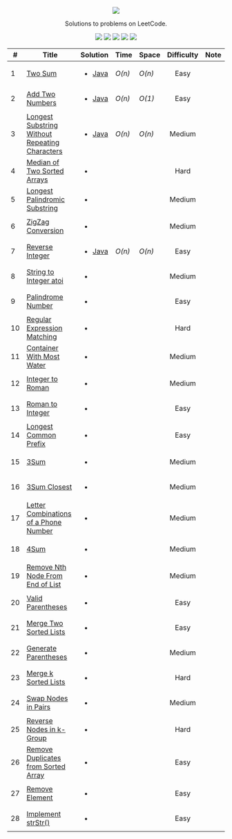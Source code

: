 [CopyrightLicense]:https://github.com/RyanFehr/LeetCode/blob/master/LICENSE
<p align="center">
	<a href="https://leetcode.com/rfehr/"><img src="https://discuss.leetcode.com/assets/uploads/system/site-logo.png?v=qgb1lp804jg" ></a>
</p>
<p align="center">
    Solutions to problems on LeetCode.
</p>
<p align="center">
	<img src="https://img.shields.io/badge/Solved-29/665-blue.svg">
    <img src="https://img.shields.io/badge/Easy-19-brightgreen.svg">
    <img src="https://img.shields.io/badge/Medium-10-yellow.svg">
    <img src="https://img.shields.io/badge/Hard-0-red.svg">
	<img src="https://img.shields.io/badge/Language-Java-orange.svg">
</p>


| #  | Title           |  Solution       |  Time           | Space           | Difficulty    | Note
-----|---------------- |:---------------:| --------------- | --------------- |:-------------:| -----
| 1 |[Two Sum](https://leetcode.com/problems/two-sum/description/)| <ul><li>[Java](./Solutions/Two%20Sum/Solution.java)</li><ul> | _O(n)_ | _O(n)_| Easy | ||
| 2 |[Add Two Numbers](https://leetcode.com/problems/add-two-numbers/description/)| <ul><li>[Java](./Solutions/Add%20Two%20Numbers/Solution.java)</li><ul> | _O(n)_ | _O(1)_| Easy | ||
| 3 |[Longest Substring Without Repeating Characters](https://leetcode.com/problems/longest-substring-without-repeating-characters/description/)| <ul><li>[Java](./Solutions/Longest%20Substring%20Without%20Repeating%20Characters/Solution.java)</li><ul> | _O(n)_ | _O(n)_| Medium | ||
| 4 |[Median of Two Sorted Arrays](https://leetcode.com/problems/median-of-two-sorted-arrays/description/)| <ul><li></li><ul> | | | Hard | ||
| 5 |[Longest Palindromic Substring](https://leetcode.com/problems/longest-palindromic-substring/description/)| <ul><li></li><ul> | | | Medium | ||
| 6 |[ZigZag Conversion](https://leetcode.com/problems/zigzag-conversion/description/)| <ul><li></li><ul> | | | Medium | ||
| 7 |[Reverse Integer](https://leetcode.com/problems/reverse-integer/description/)| <ul><li>[Java](./Solutions/Reverse%20Integer/Solution.java)</li><ul> | _O(n)_ | _O(n)_| Easy | ||
| 8 |[String to Integer atoi](https://leetcode.com/problems/string-to-integer-atoi/description/)| <ul><li></li><ul> | | | Medium | ||
| 9 |[Palindrome Number](https://leetcode.com/problems/palindrome-number/description/)| <ul><li></li><ul> | | | Easy | ||
| 10 |[Regular Expression Matching](https://leetcode.com/problems/regular-expression-matching/description/)| <ul><li></li><ul> | | | Hard | ||
| 11 |[Container With Most Water](https://leetcode.com/problems/container-with-most-water/description/)| <ul><li></li><ul> | | | Medium | ||
| 12 |[Integer to Roman](https://leetcode.com/problems/integer-to-roman/description/)| <ul><li></li><ul> | | | Medium | ||
| 13 |[Roman to Integer](https://leetcode.com/problems/roman-to-integer/description/)| <ul><li></li><ul> | | | Easy | ||
| 14 |[Longest Common Prefix](https://leetcode.com/problems/longest-common-prefix/description/)| <ul><li></li><ul> | | | Easy | ||
| 15 |[3Sum](https://leetcode.com/problems/3sum/description/)| <ul><li></li><ul> | | | Medium | ||
| 16 |[3Sum Closest](https://leetcode.com/problems/3sum-closest/description/)| <ul><li></li><ul> | | | Medium | ||
| 17 |[Letter Combinations of a Phone Number](https://leetcode.com/problems/letter-combinations-of-a-phone-number/description/)| <ul><li></li><ul> | | | Medium | ||
| 18 |[4Sum](https://leetcode.com/problems/4sum/description/)| <ul><li></li><ul> | | | Medium | ||
| 19 |[Remove Nth Node From End of List](https://leetcode.com/problems/remove-nth-node-from-end-of-list/description/)| <ul><li></li><ul> | | | Medium | ||
| 20 |[Valid Parentheses](https://leetcode.com/problems/valid-parentheses/description/)| <ul><li></li><ul> | | | Easy | ||
| 21 |[Merge Two Sorted Lists](https://leetcode.com/problems/merge-two-sorted-lists/description/)| <ul><li></li><ul> | | | Easy | ||
| 22 |[Generate Parentheses](https://leetcode.com/problems/generate-parentheses/description/)| <ul><li></li><ul> | | | Medium | ||
| 23 |[Merge k Sorted Lists](https://leetcode.com/problems/merge-k-sorted-lists/description/)| <ul><li></li><ul> | | | Hard | ||
| 24 |[Swap Nodes in Pairs](https://leetcode.com/problems/swap-nodes-in-pairs/description/)| <ul><li></li><ul> | | | Medium | ||
| 25 |[Reverse Nodes in k-Group](https://leetcode.com/problems/reverse-nodes-in-k-group/description/)| <ul><li></li><ul> | | | Hard | ||
| 26 |[Remove Duplicates from Sorted Array](https://leetcode.com/problems/remove-duplicates-from-sorted-array/description/)| <ul><li></li><ul> | | | Easy | ||
| 27 |[Remove Element](https://leetcode.com/problems/remove-element/description/)| <ul><li></li><ul> | | | Easy | ||
| 28 |[Implement strStr()](https://leetcode.com/problems/implement-strstr/description/)| <ul><li></li><ul> | | | Easy | ||